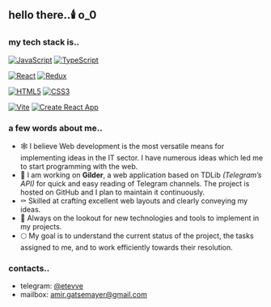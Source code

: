 ## hello there..🕯️ о_0

### my tech stack is..
[![JavaScript](https://img.shields.io/badge/JavaScript-%23F7DF1E?style=for-the-badge&logo=javascript)](https://developer.mozilla.org/en-US/docs/Web/JavaScript)
[![TypeScript](https://img.shields.io/badge/TypeScript-4.x.x-3178C6.svg?style=for-the-badge&logo=typescript)](https://www.typescriptlang.org/)

[![React](https://img.shields.io/badge/React-16.x.x-61DAFB.svg?style=for-the-badge&logo=react)](https://reactjs.org/)
[![Redux](https://img.shields.io/badge/Redux-4.x.x-764ABC.svg?style=for-the-badge&logo=redux)](https://redux.js.org/)

[![HTML5](https://img.shields.io/badge/HTML5-%23090909?style=for-the-badge&logo=HTML5)](https://developer.mozilla.org/en-US/docs/Web/Guide/HTML/HTML5)
[![CSS3](https://img.shields.io/badge/CSS3-%23090909?style=for-the-badge&logo=css3)](https://developer.mozilla.org/en-US/docs/Web/CSS)

[![Vite](https://img.shields.io/badge/Vite-2.x.x-646CFF?style=for-the-badge&logo=vite)](https://vitejs.dev/)
[![Create React App](https://img.shields.io/badge/Create%20React%20App-4.x.x-CRA.svg?style=for-the-badge&logo=react)](https://create-react-app.dev/)

### a few words about me..
- 🕸️ I believe Web development is the most versatile means for implementing ideas in the IT sector. I have numerous ideas which led me to start programming with the web.
- 🦇 I am working on **Gilder**, a web application based on TDLib *(Telegram’s API)* for quick and easy reading of Telegram channels. The project is hosted on GitHub and I plan to maintain it continuously.
- ⚰️ Skilled at crafting excellent web layouts and clearly conveying my ideas.
- 🎃 Always on the lookout for new technologies and tools to implement in my projects.
- 🌕 My goal is to understand the current status of the project, the tasks assigned to me, and to work efficiently towards their resolution.

### contacts..
- telegram: [@etevve](https://www.t.me/etevve)
- mailbox: [amir.gatsemayer@gmail.com](mailto:amir.gatsemayer@gmail.com)
